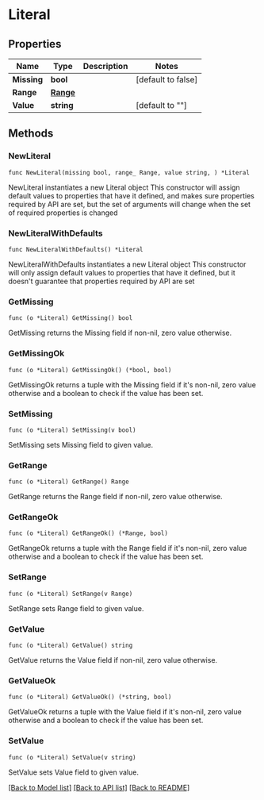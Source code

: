 # Literal

## Properties

Name | Type | Description | Notes
------------ | ------------- | ------------- | -------------
**Missing** | **bool** |  | [default to false]
**Range** | [**Range**](Range.md) |  | 
**Value** | **string** |  | [default to ""]

## Methods

### NewLiteral

`func NewLiteral(missing bool, range_ Range, value string, ) *Literal`

NewLiteral instantiates a new Literal object
This constructor will assign default values to properties that have it defined,
and makes sure properties required by API are set, but the set of arguments
will change when the set of required properties is changed

### NewLiteralWithDefaults

`func NewLiteralWithDefaults() *Literal`

NewLiteralWithDefaults instantiates a new Literal object
This constructor will only assign default values to properties that have it defined,
but it doesn't guarantee that properties required by API are set

### GetMissing

`func (o *Literal) GetMissing() bool`

GetMissing returns the Missing field if non-nil, zero value otherwise.

### GetMissingOk

`func (o *Literal) GetMissingOk() (*bool, bool)`

GetMissingOk returns a tuple with the Missing field if it's non-nil, zero value otherwise
and a boolean to check if the value has been set.

### SetMissing

`func (o *Literal) SetMissing(v bool)`

SetMissing sets Missing field to given value.


### GetRange

`func (o *Literal) GetRange() Range`

GetRange returns the Range field if non-nil, zero value otherwise.

### GetRangeOk

`func (o *Literal) GetRangeOk() (*Range, bool)`

GetRangeOk returns a tuple with the Range field if it's non-nil, zero value otherwise
and a boolean to check if the value has been set.

### SetRange

`func (o *Literal) SetRange(v Range)`

SetRange sets Range field to given value.


### GetValue

`func (o *Literal) GetValue() string`

GetValue returns the Value field if non-nil, zero value otherwise.

### GetValueOk

`func (o *Literal) GetValueOk() (*string, bool)`

GetValueOk returns a tuple with the Value field if it's non-nil, zero value otherwise
and a boolean to check if the value has been set.

### SetValue

`func (o *Literal) SetValue(v string)`

SetValue sets Value field to given value.



[[Back to Model list]](../README.md#documentation-for-models) [[Back to API list]](../README.md#documentation-for-api-endpoints) [[Back to README]](../README.md)


